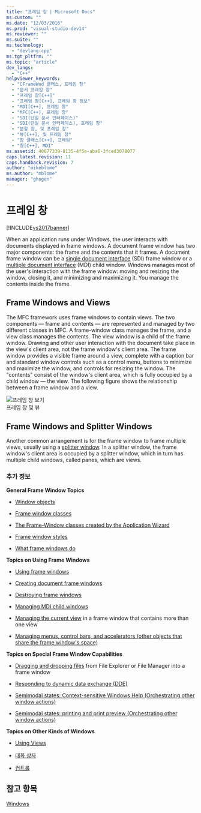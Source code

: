 ```yaml
---
title: "프레임 창 | Microsoft Docs"
ms.custom: ""
ms.date: "12/03/2016"
ms.prod: "visual-studio-dev14"
ms.reviewer: ""
ms.suite: ""
ms.technology: 
  - "devlang-cpp"
ms.tgt_pltfrm: ""
ms.topic: "article"
dev_langs: 
  - "C++"
helpviewer_keywords: 
  - "CFrameWnd 클래스, 프레임 창"
  - "문서 프레임 창"
  - "프레임 창[C++]"
  - "프레임 창[C++], 프레임 창 정보"
  - "MDI[C++], 프레임 창"
  - "MFC[C++], 프레임 창"
  - "SDI(단일 문서 인터페이스)"
  - "SDI(단일 문서 인터페이스), 프레임 창"
  - "분할 창, 및 프레임 창"
  - "뷰[C++], 및 프레임 창"
  - "창 클래스[C++], 프레임"
  - "창[C++], MDI"
ms.assetid: 40677339-8135-4f5e-aba6-3fced3078077
caps.latest.revision: 11
caps.handback.revision: 7
author: "mikeblome"
ms.author: "mblome"
manager: "ghogen"
---
```

# 프레임 창
[!INCLUDE[vs2017banner](../assembler/inline/includes/vs2017banner.md)]

When an application runs under Windows, the user interacts with documents displayed in frame windows.  A document frame window has two major components: the frame and the contents that it frames.  A document frame window can be a [single document interface](../mfc/sdi-and-mdi.md) \(SDI\) frame window or a [multiple document interface](../mfc/sdi-and-mdi.md) \(MDI\) child window.  Windows manages most of the user's interaction with the frame window: moving and resizing the window, closing it, and minimizing and maximizing it.  You manage the contents inside the frame.  
  
## Frame Windows and Views  
 The MFC framework uses frame windows to contain views.  The two components — frame and contents — are represented and managed by two different classes in MFC.  A frame\-window class manages the frame, and a view class manages the contents.  The view window is a child of the frame window.  Drawing and other user interaction with the document take place in the view's client area, not the frame window's client area.  The frame window provides a visible frame around a view, complete with a caption bar and standard window controls such as a control menu, buttons to minimize and maximize the window, and controls for resizing the window.  The "contents" consist of the window's client area, which is fully occupied by a child window — the view.  The following figure shows the relationship between a frame window and a view.  
  
 ![프레임 창 보기](../mfc/media/vc37fx1.png "vc37FX1")  
프레임 창 및 뷰  
  
## Frame Windows and Splitter Windows  
 Another common arrangement is for the frame window to frame multiple views, usually using a [splitter window](../mfc/multiple-document-types-views-and-frame-windows.md).  In a splitter window, the frame window's client area is occupied by a splitter window, which in turn has multiple child windows, called panes, which are views.  
  
### 추가 정보  
 **General Frame Window Topics**  
  
-   [Window objects](../mfc/window-objects.md)  
  
-   [Frame window classes](../mfc/frame-window-classes.md)  
  
-   [The Frame\-Window classes created by the Application Wizard](../mfc/frame-window-classes-created-by-the-application-wizard.md)  
  
-   [Frame window styles](../mfc/frame-window-styles-cpp.md)  
  
-   [What frame windows do](../mfc/what-frame-windows-do.md)  
  
 **Topics on Using Frame Windows**  
  
-   [Using frame windows](../mfc/using-frame-windows.md)  
  
-   [Creating document frame windows](../mfc/creating-document-frame-windows.md)  
  
-   [Destroying frame windows](../mfc/destroying-frame-windows.md)  
  
-   [Managing MDI child windows](../mfc/managing-mdi-child-windows.md)  
  
-   [Managing the current view](../mfc/managing-the-current-view.md) in a frame window that contains more than one view  
  
-   [Managing menus, control bars, and accelerators \(other objects that share the frame window's space\)](../mfc/managing-menus-control-bars-and-accelerators.md)  
  
 **Topics on Special Frame Window Capabilities**  
  
-   [Dragging and dropping files](../mfc/dragging-and-dropping-files-in-a-frame-window.md) from File Explorer or File Manager into a frame window  
  
-   [Responding to dynamic data exchange \(DDE\)](../mfc/responding-to-dynamic-data-exchange-dde.md)  
  
-   [Semimodal states: Context\-sensitive Windows Help \(Orchestrating other window actions\)](../mfc/orchestrating-other-window-actions.md)  
  
-   [Semimodal states: printing and print preview \(Orchestrating other window actions\)](../mfc/orchestrating-other-window-actions.md)  
  
 **Topics on Other Kinds of Windows**  
  
-   [Using Views](../mfc/using-views.md)  
  
-   [대화 상자](../mfc/dialog-boxes.md)  
  
-   [컨트롤](../mfc/controls-mfc.md)  
  
## 참고 항목  
 [Windows](../mfc/windows.md)